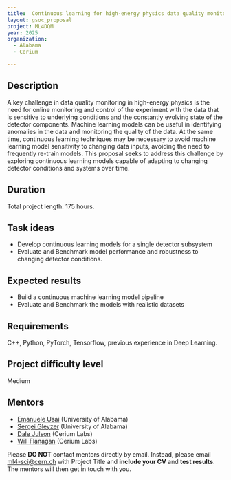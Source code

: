```yaml
---
title:  Continuous learning for high-energy physics data quality monitoring
layout: gsoc_proposal
project: ML4DQM
year: 2025
organization:
  - Alabama
  - Cerium

---
```


## Description


A key challenge in data quality monitoring in high-energy physics is the need for online monitoring and control of the experiment with the data that is sensitive to underlying conditions and the constantly evolving state of the detector components. Machine learning models can be useful in identifying anomalies in the data and monitoring the quality of the data. At the same time, continuous learning techniques may be necessary to avoid machine learning model sensitivity to changing data inputs, avoiding the need to frequently re-train models. This proposal seeks to address this challenge by exploring continuous learning models capable of adapting to changing detector conditions and systems over time. 

## Duration

Total project length: 175 hours.

## Task ideas
 * Develop continuous learning models for a single detector subsystem
 * Evaluate and Benchmark model performance and robustness to changing detector conditions. 

## Expected results
 * Build a continuous machine learning model pipeline
 * Evaluate and Benchmark the models with realistic datasets

## Requirements
C++, Python, PyTorch, Tensorflow, previous experience in Deep Learning.

## Project difficulty level
Medium

## Mentors
  * [Emanuele Usai](mailto:ml4-sci@cern.ch) (University of Alabama)
  * [Sergei Gleyzer](mailto:ml4-sci@cern.ch) (University of Alabama)
  * [Dale Julson](mailto:ml4-sci@cern.ch) (Cerium Labs)
  * [Will Flanagan](mailto:ml4-sci@cern.ch) (Cerium Labs)


<!-- ## Test
Solve the evaluation task(s) for any of the other projects in the ML4SCI umbrella organization.  Please send us your CV and a link to all your completed work (github repo, Jupyter notebook + pdf of Jupyter notebook with output) to [ml4-sci@cern.ch](mailto:ml4-sci@cern.ch) with Evaluation Test: ML4DQM in the title. In the email specify which evaluation test(s) you solved.  -->

Please **DO NOT** contact mentors directly by email. Instead, please email [ml4-sci@cern.ch](mailto:ml4-sci@cern.ch) with Project Title and **include your CV** and **test results**. The mentors will then get in touch with you.


